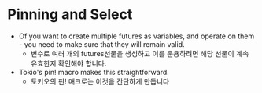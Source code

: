# Pinning and Select

- Of you want to create multiple futures as variables, and operate on them - you need to make sure that they will remain valid.
  - 변수로 여러 개의 futures선물을 생성하고 이를 운용하려면 해당 선물이 계속 유효한지 확인해야 합니다.
- Tokio's pin! macro makes this straightforward.
  - 토키오의 핀! 매크로는 이것을 간단하게 만듭니다
